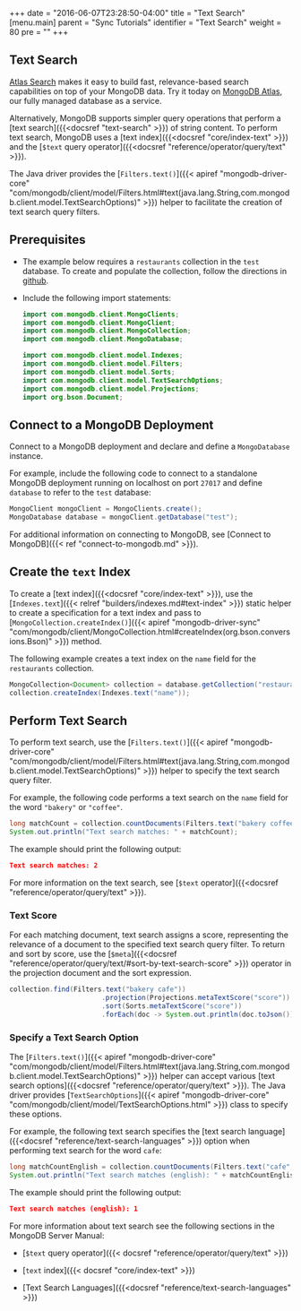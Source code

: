 +++
date = "2016-06-07T23:28:50-04:00"
title = "Text Search"
[menu.main]
parent = "Sync Tutorials"
identifier = "Text Search"
weight = 80
pre = "<i class='fa'></i>"
+++

## Text Search

[Atlas Search](https://docs.atlas.mongodb.com/atlas-search) makes it easy to build fast, relevance-based search capabilities on top of your 
MongoDB data. Try it today on [MongoDB Atlas](https://www.mongodb.com/cloud/atlas), our fully managed database as a service.

Alternatively, MongoDB supports simpler query operations that perform a [text search]({{<docsref "text-search" >}}) of string content. To
perform text search, MongoDB uses a [text index]({{<docsref "core/index-text" >}}) and the 
[`$text` query operator]({{<docsref "reference/operator/query/text" >}}).

The Java driver provides the [`Filters.text()`]({{< apiref "mongodb-driver-core" "com/mongodb/client/model/Filters.html#text(java.lang.String,com.mongodb.client.model.TextSearchOptions)" >}}) helper to facilitate the creation of text search query filters.

## Prerequisites

- The example below requires a ``restaurants`` collection in the ``test`` database. To create and populate the collection, follow the directions in [github](https://github.com/mongodb/docs-assets/tree/drivers).

- Include the following import statements:

     ```java
     import com.mongodb.client.MongoClients;
     import com.mongodb.client.MongoClient;
     import com.mongodb.client.MongoCollection;
     import com.mongodb.client.MongoDatabase;

     import com.mongodb.client.model.Indexes;
     import com.mongodb.client.model.Filters;
     import com.mongodb.client.model.Sorts;
     import com.mongodb.client.model.TextSearchOptions;
     import com.mongodb.client.model.Projections;
     import org.bson.Document;
     ```

## Connect to a MongoDB Deployment

Connect to a MongoDB deployment and declare and define a `MongoDatabase` instance.

For example, include the following code to connect to a standalone MongoDB deployment running on localhost on port `27017` and define `database` to refer to the `test` database:

```java
MongoClient mongoClient = MongoClients.create();
MongoDatabase database = mongoClient.getDatabase("test");
```

For additional information on connecting to MongoDB, see [Connect to MongoDB]({{< ref "connect-to-mongodb.md" >}}).

## Create the `text` Index

To create a [text index]({{<docsref "core/index-text" >}}), use the [`Indexes.text`]({{< relref "builders/indexes.md#text-index" >}})
static helper to create a specification for a text index and pass to [`MongoCollection.createIndex()`]({{< apiref "mongodb-driver-sync" "com/mongodb/client/MongoCollection.html#createIndex(org.bson.conversions.Bson)" >}}) method.

The following example creates a text index on the `name` field for the `restaurants` collection.

```java
MongoCollection<Document> collection = database.getCollection("restaurants");
collection.createIndex(Indexes.text("name"));
```

## Perform Text Search

To perform text search, use the [`Filters.text()`]({{< apiref "mongodb-driver-core" "com/mongodb/client/model/Filters.html#text(java.lang.String,com.mongodb.client.model.TextSearchOptions)" >}}) helper to specify the text search query filter.

For example, the following code performs a text search on the `name` field for the word `"bakery"` or `"coffee"`.

```java
long matchCount = collection.countDocuments(Filters.text("bakery coffee"));
System.out.println("Text search matches: " + matchCount);
```

The example should print the following output:

```json
Text search matches: 2
```

For more information on the text search, see [`$text` operator]({{<docsref "reference/operator/query/text" >}}).

### Text Score

For each matching document, text search assigns a score, representing the relevance of a document to the specified text search query filter. To return and sort by score, use the [`$meta`]({{<docsref "reference/operator/query/text/#sort-by-text-search-score" >}}) operator in the projection document and the sort expression.


```java
collection.find(Filters.text("bakery cafe"))
                       .projection(Projections.metaTextScore("score"))
                       .sort(Sorts.metaTextScore("score"))
                       .forEach(doc -> System.out.println(doc.toJson()));
```

### Specify a Text Search Option

The  [`Filters.text()`]({{< apiref "mongodb-driver-core" "com/mongodb/client/model/Filters.html#text(java.lang.String,com.mongodb.client.model.TextSearchOptions)" >}}) helper can accept various [text search options]({{<docsref "reference/operator/query/text" >}}). The Java driver provides [`TextSearchOptions`]({{< apiref "mongodb-driver-core" "com/mongodb/client/model/TextSearchOptions.html" >}}) class to specify these options.

For example, the following text search specifies the [text search language]({{<docsref "reference/text-search-languages" >}}) option when performing text search for the word `cafe`:

```java
long matchCountEnglish = collection.countDocuments(Filters.text("cafe", new TextSearchOptions().language("english")));
System.out.println("Text search matches (english): " + matchCountEnglish);
```

The example should print the following output:

```json
Text search matches (english): 1
```

For more information about text search see the following sections in the MongoDB Server Manual:

- [`$text` query operator]({{< docsref "reference/operator/query/text" >}})

- [`text` index]({{< docsref "core/index-text" >}})

- [Text Search Languages]({{<docsref "reference/text-search-languages" >}})
